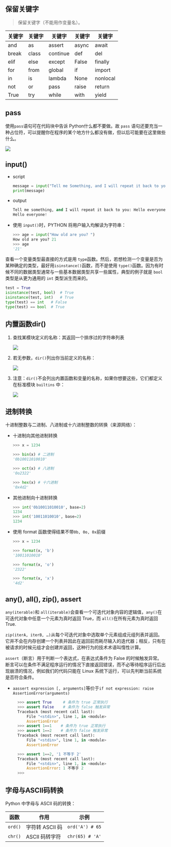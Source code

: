 ## 保留关键字

> 保留关键字（不能用作变量名）。

| 关键字 | 关键字 | 关键字   | 关键字 | 关键字   |
| ------ | ------ | -------- | ------ | -------- |
| and    | as     | assert   | async  | await    |
| break  | class  | continue | def    | del      |
| elif   | else   | except   | False  | finally  |
| for    | from   | global   | if     | import   |
| in     | is     | lambda   | None   | nonlocal |
| not    | or     | pass     | raise  | return   |
| True   | try    | while    | with   | yield    |

## pass

使用`pass`语句可在代码块中告诉 Python什么都不要做。故 `pass` 语句还要充当一种占位符，可以提醒你在程序的某个地方什么都没有做，但以后可能要在这里做些什么。

![](../../resources/images/notebooks/Python/7.png)

## input()

-   script

    ```python
    message = input("Tell me Something, and I will repeat it back to you: ")
    print(message)
    ```

-   output

    ```python
    Tell me something, and I will repeat it back to you: Hello everyone!
    Hello everyone!
    ```

-   使用 `input()`时，PYTHON 将用户输入均解读为字符串：

    ```python
    >>> age = input("How old are you? ")
    How old are you? 21
    >>> age
    '21'
    ```

查看一个变量类型最直接的方式是用 `type`函数。然后，若想检测一个变量是否为某种确定的类型，最好用`isinstance()`函数，而不是使用 `type()`函数。因为有时候不同的数据类型通常与一些基本数据类型共享一些属性，典型的例子就是 `bool` 类型是从更为通用的 `int` 类型派生而来的。

```python
test = True
isinstance(test, bool)	# True
isinstance(test, int)	# True
type(test) == int	# False
type(test) == bool	# True
```

## 内置函数dir()

1. 查找某模块定义的名称：其返回一个排序过的字符串列表

    ![](../../resources/images/notebooks/Python/8.png)

2. 若无参数，`dir()`列出你当前定义的名称：

    ![](../../resources/images/notebooks/Python/9.png)

3. 注意：`dir()`不会列出内置函数和变量的名称，如果你想要这些，它们都定义在标准模块 `builtins` 中：

    ![](../../resources/images/notebooks/Python/10.png)

## 进制转换

十进制整数与二进制、八进制或十六进制整数的转换（来源网络）：

-   十进制向其他进制转换

    ```python
    >>> x = 1234

    >>> bin(x) # 二进制
    '0b10011010010'

    >>> oct(x) # 八进制
    '0o2322'

    >>> hex(x) # 十六进制
    '0x4d2'
    ```

-   其他进制向十进制转换

    ```python
    >>> int('0b10011010010', base=2)
    1234
    >>> int('10011010010', base=2)
    1234
    ```

-   使用 format 函数使得结果不带`0b, 0o, 0x`前缀

    ```python
    >>> x = 1234
    
    >>> format(x, 'b')
    '10011010010'
    
    >>> format(x, 'o')
    '2322'
    
    >>> format(x, 'x')
    '4d2'
    ```

## any(), all(), zip(), assert

`any(iterable)`和 `all(iterable)`会查看一个可迭代对象内容的逻辑值，`any()`在可迭代对象中任意一个元素为真时返回 True，而 `all()`在所有元素为真时返回 True.

`zip(iterA, iterB, …)`从每个可迭代对象中选取单个元素组成元组列表并返回。它并不会在内存创建一个列表并因此在返回前而耗尽输入的迭代器；相反，只有在被请求的时候元组才会创建并返回，这种行为的技术术语叫惰性计算。

`assert`（断言）用于判断一个表达式，在表达式条件为 False 的时候触发异常。断言可以在条件不满足程序运行的情况下直接返回错误，而不必等待程序运行后出现崩溃的情况，例如我们的代码只能在 Linux 系统下运行，可以先判断当前系统是否符合条件。

- `aassert expression [, arguments]`等价于`if not expression: raise AssertionError(arguments)`

    ```python
      >>> assert True     # 条件为 true 正常执行
      >>> assert False    # 条件为 false 触发异常
      Traceback (most recent call last):
          File "<stdin>", line 1, in <module>
          AssertionError
      >>> assert 1==1    # 条件为 true 正常执行
      >>> assert 1==2    # 条件为 false 触发异常
      Traceback (most recent call last):
          File "<stdin>", line 1, in <module>
          AssertionError
    
      >>> assert 1==2, '1 不等于 2'
      Traceback (most recent call last):
          File "<stdin>", line 1, in <module>
          AssertionError: 1 不等于 2
      >>>
    ```

## 字母与ASCII码转换

Python 中字母与 ASCII 码的转换：

| 函数    | 作用            | 示例            |
| ------- | --------------- | --------------- |
| `ord()` | 字符转 ASCII 码 | `ord('A') # 65` |
| `chr()` | ASCII 码转字符  | `chr(65) # 'A'` |
